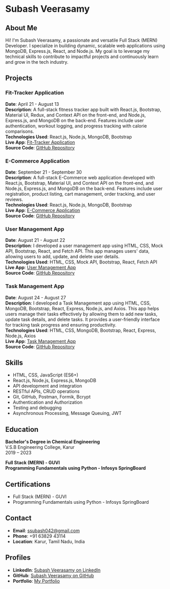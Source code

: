 # Subash Veerasamy

## About Me

Hi! I'm Subash Veerasamy, a passionate and versatile Full Stack (MERN) Developer. I specialize in building dynamic, scalable web applications using MongoDB, Express.js, React, and Node.js. My goal is to leverage my technical skills to contribute to impactful projects and continuously learn and grow in the tech industry.

## Projects

### Fit-Tracker Application
**Date**: April 21 - August 13  
**Description**: A full-stack fitness tracker app built with React.js, Bootstrap, Material UI, Redux, and Context API on the front-end, and Node.js, Express.js, and MongoDB on the back-end. Features include user authentication, workout logging, and progress tracking with calorie comparisons.  
**Technologies Used**: React.js, Node.js, MongoDB, Bootstrap  
**Live App**: [Fit-Tracker Application](https://subashfsdfittrack.netlify.app/)  
**Source Code**: [GitHub Repository](https://github.com/subashveerasamy/fitnessTrackerFE.git)

### E-Commerce Application
**Date**: September 21 - September 30  
**Description**: A full-stack E-Commerce web application developed with React.js, Bootstrap, Material UI, and Context API on the front-end, and Node.js, Express.js, and MongoDB on the back-end. Features include user registration, product listing, cart management, order tracking, and user reviews.  
**Technologies Used**: React.js, Node.js, MongoDB, Bootstrap  
**Live App**: [E-Commerce Application](https://subashfsdecommerce.netlify.app/)  
**Source Code**: [GitHub Repository](https://github.com/subashveerasamy/E-Commerce-FE.git)

### User Management App
**Date**: August 21 - August 22  
**Description**: I developed a user management app using HTML, CSS, Mock API, Bootstrap, React, and Fetch API. This app manages users' data, allowing users to add, update, and delete user details.  
**Technologies Used**: HTML, CSS, Mock API, Bootstrap, React, Fetch API  
**Live App**: [User Management App](https://subashfsdday30.netlify.app/)  
**Source Code**: [GitHub Repository](https://github.com/subashveerasamy/day30task.git)

### Task Management App
**Date**: August 24 - August 27  
**Description**: I developed a Task Management app using HTML, CSS, MongoDB, Bootstrap, React, Express, Node.js, and Axios. This app helps users manage their tasks effectively by allowing them to add new tasks, update task details, and delete tasks. It provides a user-friendly interface for tracking task progress and ensuring productivity.  
**Technologies Used**: HTML, CSS, MongoDB, Bootstrap, React, Express, Node.js, Axios  
**Live App**: [Task Management App](https://subashfsdtaskmanagemant.netlify.app/)  
**Source Code**: [GitHub Repository](https://github.com/subashveerasamy/task-management-app-FE.git)

## Skills

- HTML, CSS, JavaScript (ES6+)
- React.js, Node.js, Express.js, MongoDB
- API development and integration
- RESTful APIs, CRUD operations
- Git, GitHub, Postman, Formik, Bcrypt
- Authentication and Authorization
- Testing and debugging
- Asynchronous Processing, Message Queuing, JWT

## Education

**Bachelor's Degree in Chemical Engineering**  
V.S.B Engineering College, Karur  
2019 – 2023

**Full Stack (MERN) - GUVI**  
**Programming Fundamentals using Python - Infosys SpringBoard**

## Certifications

- Full Stack (MERN) - GUVI
- Programming Fundamentals using Python - Infosys SpringBoard

## Contact

- **Email**: ssubash042@gmail.com
- **Phone**: +91 63829 43114
- **Location**: Karur, Tamil Nadu, India

## Profiles

- **LinkedIn**: [Subash Veerasamy on LinkedIn](https://www.linkedin.com/in/subash-veerasamy-544972244/)
- **GitHub**: [Subash Veerasamy on GitHub](https://github.com/subashveerasamy)
- **Portfolio**: [My Portfolio](https://subashfsdportfolio.netlify.app/)
